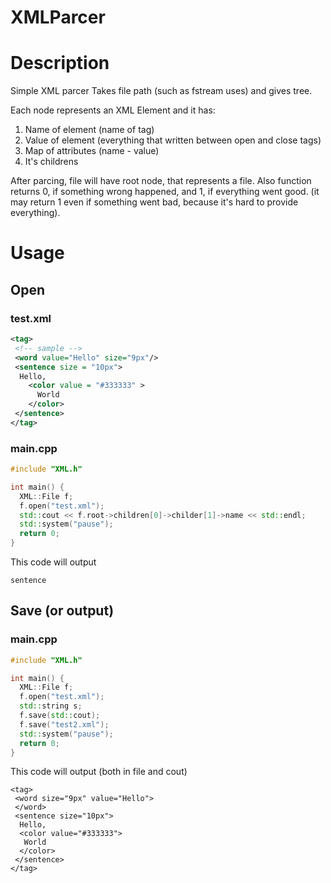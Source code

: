 # XMLParcer
# Description
Simple XML parcer
Takes file path (such as fstream uses) and gives tree.

Each node represents an XML Element and it has:
1) Name of element (name of tag)
2) Value of element (everything that written between open and close tags)
3) Map of attributes (name - value)
4) It's childrens

After parcing, file will have root node, that represents a file.
Also function returns 0, if something wrong happened, and 1, if everything went good. (it may return 1 even if something went bad, because it's hard to provide everything).

# Usage
## Open
### test.xml
```xml
<tag>
 <!-- sample -->
 <word value="Hello" size="9px"/>
 <sentence size = "10px"> 
  Hello,
    <color value = "#333333" >
      World
    </color>
 </sentence>
</tag>
```
### main.cpp
```C++
#include "XML.h"

int main() {
  XML::File f;
  f.open("test.xml");
  std::cout << f.root->children[0]->childer[1]->name << std::endl;
  std::system("pause");
  return 0;
}
```
This code will output

    sentence
    
## Save (or output)
### main.cpp
```C++
#include "XML.h"

int main() {
  XML::File f;
  f.open("test.xml");
  std::string s;
  f.save(std::cout);
  f.save("test2.xml");
  std::system("pause");
  return 0;
}
```
This code will output (both in file and cout)

    <tag>
     <word size="9px" value="Hello">
     </word>
     <sentence size="10px">
      Hello, 
      <color value="#333333">
       World 
      </color>
     </sentence>
    </tag>

